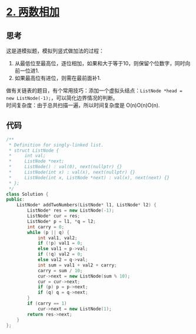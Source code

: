 # [2. 两数相加](https://leetcode.cn/problems/add-two-numbers/description/) 

## 思考

这是道模拟题，模拟列竖式做加法的过程：

1.  从最低位至最高位，逐位相加，如果和大于等于10，则保留个位数字，同时向前一位进1.
2.  如果最高位有进位，则需在最前面补1.

做有关链表的题目，有个常用技巧：添加一个虚拟头结点：`ListNode *head = new ListNode(-1);`，可以简化边界情况的判断。  
时间复杂度：由于总共扫描一遍，所以时间复杂度是 O(n)O(n)O(n).

## 代码

```c++
/**
 * Definition for singly-linked list.
 * struct ListNode {
 *     int val;
 *     ListNode *next;
 *     ListNode() : val(0), next(nullptr) {}
 *     ListNode(int x) : val(x), next(nullptr) {}
 *     ListNode(int x, ListNode *next) : val(x), next(next) {}
 * };
 */
class Solution {
public:
    ListNode* addTwoNumbers(ListNode* l1, ListNode* l2) {
        ListNode* res = new ListNode(-1);
        ListNode* cur = res;
        ListNode* p = l1, *q = l2;
        int carry = 0;
        while (p || q) {
            int val1, val2;
            if (!p) val1 = 0;
            else val1 = p->val;
            if (!q) val2 = 0;
            else val2 = q->val;
            int sum = val1 + val2 + carry;
            carry = sum / 10;
            cur->next = new ListNode(sum % 10);
            cur = cur->next;
            if (p) p = p->next;
            if (q) q = q->next;
        }
        if (carry == 1)
            cur->next = new ListNode(1);
        return res->next;
    }
};
```
